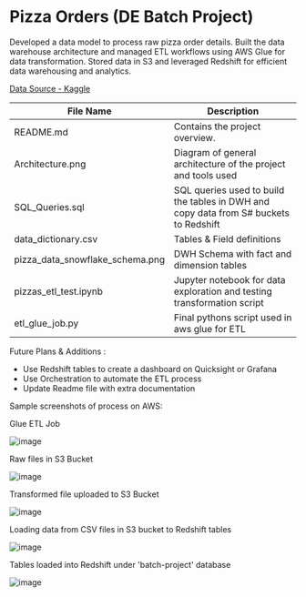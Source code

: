 # Pizza Orders (DE Batch Project) 
Developed a data model to process raw pizza order details. Built the data warehouse architecture and managed ETL workflows using AWS Glue for data transformation. Stored data in S3 and leveraged Redshift for efficient data warehousing and analytics.

[Data Source - Kaggle]([URL](https://www.kaggle.com/datasets/neethimohan/maven-pizza-challenge-dataset))


| File Name       | Description              |
|-----------------|--------------------------|
| README.md        | Contains the project overview. |
| Architecture.png | Diagram of general architecture of the project and tools used |
| SQL_Queries.sql  | SQL queries used to build the tables in DWH and copy data from S# buckets to Redshift|
| data_dictionary.csv | Tables & Field definitions |
| pizza_data_snowflake_schema.png | DWH Schema with fact and dimension tables |
| pizzas_etl_test.ipynb | Jupyter notebook for data exploration and testing transformation script |
| etl_glue_job.py | Final pythons script used in aws glue for ETL |

Future Plans & Additions :
* Use Redshift tables to create a dashboard on Quicksight or Grafana
* Use Orchestration to automate the ETL process
* Update Readme file with extra documentation

Sample screenshots of process on AWS:

Glue ETL Job

![image](https://github.com/Yara484/Pizza-Orders-DE-Batch-Project/assets/51079151/783b96b8-a145-44c7-8b43-cb2b6fbc77e0)

Raw files in S3 Bucket

![image](https://github.com/Yara484/Pizza-Orders-DE-Batch-Project/assets/51079151/4ffff86e-fd6d-4432-93ee-89135f2cf529)


Transformed file uploaded to S3 Bucket

![image](https://github.com/Yara484/Pizza-Orders-DE-Batch-Project/assets/51079151/f44c4170-6924-4194-974d-d226edcd8b79)

Loading data from CSV files in S3 bucket to Redshift tables

![image](https://github.com/Yara484/Pizza-Orders-DE-Batch-Project/assets/51079151/396a9c1a-401f-410f-a3b2-887347c6b4a3)


Tables loaded into Redshift under 'batch-project' database

![image](https://github.com/Yara484/Pizza-Orders-DE-Batch-Project/assets/51079151/318ede98-46d5-4b79-8c7b-525114246aba)



